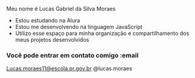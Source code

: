 Meu nome é Lucas Gabriel da Silva Moraes 

- Estou estudando na Alura
- Estou me desenvolvendo na linguagem JavaScript
- Utilizo esse espaço para minha organização e compartilhamento dos meus projetos desenvolvidos
### Você pode entrar em contato comigo :email

Lucas.moraes11@escola.pr.gov.br
@lucas.moraes
